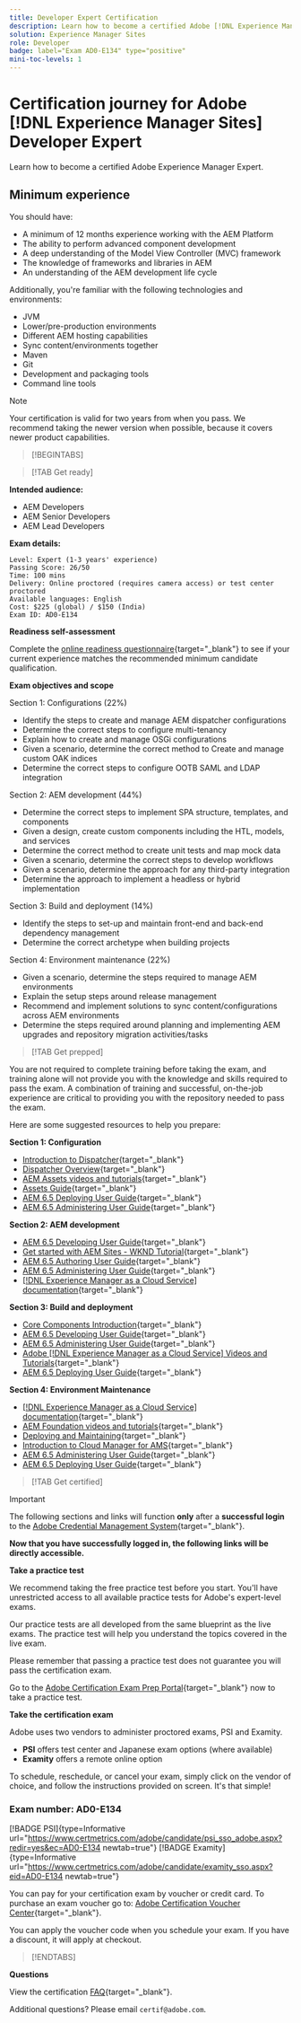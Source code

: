 ```yaml
---
title: Developer Expert Certification
description: Learn how to become a certified Adobe [!DNL Experience Manager Sites] expert.
solution: Experience Manager Sites
role: Developer
badge: label="Exam AD0-E134" type="positive"
mini-toc-levels: 1
---
```

# Certification journey for Adobe [!DNL Experience Manager Sites] Developer Expert

Learn how to become a certified Adobe Experience Manager Expert.

## Minimum experience

You should have:

* A minimum of 12 months experience working with the AEM Platform
* The ability to perform advanced component development
* A deep understanding of the Model View Controller (MVC) framework
* The knowledge of frameworks and libraries in AEM
* An understanding of the AEM development life cycle

Additionally, you're familiar with the following technologies and environments:

* JVM
* Lower/pre-production environments
* Different AEM hosting capabilities
* Sync content/environments together
* Maven
* Git
* Development and packaging tools
* Command line tools

>[!NOTE]
>
>Your certification is valid for two years from when you pass. We recommend taking the newer version when possible, because it covers newer product capabilities.

>[!BEGINTABS]

>[!TAB Get ready]

**Intended audience:** 

* AEM Developers
* AEM Senior Developers
* AEM Lead Developers

**Exam details:**
  
```
Level: Expert (1-3 years' experience)
Passing Score: 26/50
Time: 100 mins
Delivery: Online proctored (requires camera access) or test center proctored
Available languages: English
Cost: $225 (global) / $150 (India)
Exam ID: AD0-E134

```

**Readiness self-assessment**

Complete the [online readiness questionnaire](https://scorpion.caveon.com/launchpad/ad-q-e129-readiness-questionnaire-for-adobe-aem-assets-developer-professional-exam-copy-9ts38u/ad-q-e116-readiness-questionnaire-for-adobe-aem-developer-expert-exam){target="_blank"} to see if your current experience matches the recommended minimum candidate qualification.

**Exam objectives and scope**

Section 1: Configurations (22%)

* Identify the steps to create and manage AEM dispatcher configurations
* Determine the correct steps to configure multi-tenancy
* Explain how to create and manage OSGi configurations
* Given a scenario, determine the correct method to Create and manage custom OAK indices
* Determine the correct steps to configure OOTB SAML and LDAP integration

Section 2: AEM development (44%)

* Determine the correct steps to implement SPA structure, templates, and components
* Given a design, create custom components including the HTL, models, and services
* Determine the correct method to create unit tests and map mock data
* Given a scenario, determine the correct steps to develop workflows
* Given a scenario, determine the approach for any third-party integration
* Determine the approach to implement a headless or hybrid implementation

Section 3: Build and deployment (14%)

* Identify the steps to set-up and maintain front-end and back-end dependency management
* Determine the correct archetype when building projects

Section 4: Environment maintenance (22%)

* Given a scenario, determine the steps required to manage AEM environments
* Explain the setup steps around release management
* Recommend and implement solutions to sync content/configurations across AEM environments
* Determine the steps required around planning and implementing AEM upgrades and repository migration activities/tasks

>[!TAB Get prepped]

You are not required to complete training before taking the exam, and training alone will not provide you with the knowledge and skills required to pass the exam. A combination of training and successful, on-the-job experience are critical to providing you with the repository needed to pass the exam.

Here are some suggested resources to help you prepare:

**Section 1: Configuration**

* [Introduction to Dispatcher](https://experienceleague.adobe.com/docs/experience-manager-learn/cloud-service/underlying-technology/introduction-dispatcher.html?lang=en){target="_blank"} 
* [Dispatcher Overview](https://experienceleague.adobe.com/docs/experience-manager-dispatcher/using/dispatcher.html?lang=en){target="_blank"} 
* [AEM Assets videos and tutorials](https://experienceleague.adobe.com/docs/experience-manager-learn/assets/overview.html?lang=en){target="_blank"} 
* [Assets Guide](https://experienceleague.adobe.com/docs/experience-manager-64/assets/home.html?lang=en){target="_blank"} 
* [AEM 6.5 Deploying User Guide](https://experienceleague.adobe.com/docs/experience-manager-65/deploying/home.html?lang=en){target="_blank"} 
* [AEM 6.5 Administering User Guide](https://experienceleague.adobe.com/docs/experience-manager-65/administering/home.html?lang=en){target="_blank"} 

**Section 2: AEM development**

* [AEM 6.5 Developing User Guide](https://experienceleague.adobe.com/docs/experience-manager-65/developing/home.html?lang=en){target="_blank"}
* [Get started with AEM Sites - WKND Tutorial](https://experienceleague.adobe.com/docs/experience-manager-learn/getting-started-wknd-tutorial-develop/overview.html?lang=en){target="_blank"}
* [AEM 6.5 Authoring User Guide](https://experienceleague.adobe.com/docs/experience-manager-65/authoring/home.html?lang=en){target="_blank"}
* [AEM 6.5 Administering User Guide](https://experienceleague.adobe.com/docs/experience-manager-65/administering/home.html?lang=en){target="_blank"}
* [[!DNL Experience Manager as a Cloud Service] documentation](https://experienceleague.adobe.com/docs/experience-manager-cloud-service/content/home.html?lang=en){target="_blank"}

**Section 3: Build and deployment**

* [Core Components Introduction](https://experienceleague.adobe.com/docs/experience-manager-core-components/using/introduction.html?lang=en){target="_blank"}
* [AEM 6.5 Developing User Guide](https://experienceleague.adobe.com/docs/experience-manager-65/developing/home.html?lang=en){target="_blank"}
* [AEM 6.5 Administering User Guide](https://experienceleague.adobe.com/docs/experience-manager-65/administering/home.html?lang=en){target="_blank"}
* [Adobe [!DNL Experience Manager as a Cloud Service] Videos and Tutorials](https://experienceleague.adobe.com/docs/experience-manager-learn/cloud-service/overview.html?lang=en){target="_blank"}
* [AEM 6.5 Deploying User Guide](https://experienceleague.adobe.com/docs/experience-manager-65/deploying/home.html?lang=en){target="_blank"}

**Section 4: Environment Maintenance**

* [[!DNL Experience Manager as a Cloud Service] documentation](https://experienceleague.adobe.com/docs/experience-manager-cloud-service/content/home.html?lang=en){target="_blank"}
* [AEM Foundation videos and tutorials](https://experienceleague.adobe.com/docs/experience-manager-learn/foundation/overview.html?lang=en){target="_blank"}
* [Deploying and Maintaining](https://experienceleague.adobe.com/docs/experience-manager-64/deploying/deploying/deploy.html?lang=en){target="_blank"}
* [Introduction to Cloud Manager for AMS](https://experienceleague.adobe.com/docs/experience-manager-cloud-manager/using/introduction-to-cloud-manager.html?lang=en){target="_blank"}
* [AEM 6.5 Administering User Guide](https://experienceleague.adobe.com/docs/experience-manager-65/administering/home.html?lang=en){target="_blank"}
* [AEM 6.5 Deploying User Guide](https://experienceleague.adobe.com/docs/experience-manager-65/deploying/home.html?lang=en){target="_blank"}

>[!TAB Get certified]

>[!IMPORTANT]
>
>The following sections and links will function **only**  after a **successful login** to the [Adobe Credential Management System](http://www.certmetrics.com/adobe){target="_blank"}. 

**Now that you have successfully logged in, the following links will be directly accessible.**

**Take a practice test**

We recommend taking the free practice test before you start. You'll have unrestricted access to all available practice tests for Adobe's expert-level exams.

Our practice tests are all developed from the same blueprint as the live exams. The practice test will help you understand the topics covered in the live exam.

Please remember that passing a practice test does not guarantee you will pass the certification exam.

Go to the [Adobe Certification Exam Prep Portal](https://www.certmetrics.com/adobe/candidate/gmetrix_sso.aspx){target="_blank"} now to take a practice test.

**Take the certification exam**

Adobe uses two vendors to administer proctored exams, PSI and Examity. 

* **PSI** offers test center and Japanese exam options (where available) 
* **Examity** offers a remote online option

To schedule, reschedule, or cancel your exam, simply click on the vendor of choice, and follow the instructions provided on screen. It's that simple!

### Exam number: AD0-E134

[!BADGE PSI]{type=Informative url="https://www.certmetrics.com/adobe/candidate/psi_sso_adobe.aspx?redir=yes&ec=AD0-E134 newtab=true"} [!BADGE Examity]{type=Informative url="https://www.certmetrics.com/adobe/candidate/examity_sso.aspx?eid=AD0-E134 newtab=true"}

You can pay for your certification exam by voucher or credit card. To purchase an exam voucher go to: [Adobe Certification Voucher Center](https://market.xvoucher.com/adobe/global){target="_blank"}. 

You can apply the voucher code when you schedule your exam. If you have a discount, it will apply at checkout.

>[!ENDTABS]

**Questions**

View the certification [FAQ](https://experienceleague.corp.adobe.com/docs/certification/certification/faq.html?lang=en){target="_blank"}.

Additional questions? Please email `certif@adobe.com`.
